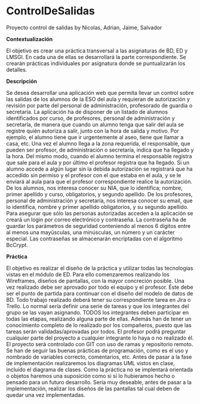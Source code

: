# ControlDeSalidas
Proyecto control de salidas by Nicolas, Adrian, Jaime, Salvador

<b>Contextualización</b>

El objetivo es crear una práctica transversal a las asignaturas de BD, ED y LMSGI. En cada una
de ellas se desarrollará la parte correspondiente. Se crearán prácticas individuales por asignatura
donde se puntualizarán los detalles.

<b>Descripción</b>

Se desea desarrollar una aplicación web que permita llevar un control sobre las salidas de los
alumnos de la ESO del aula y requieran de autorización y revisión por parte del personal de
administración, profesorado de guardia o secretaría.
La aplicación ha de disponer de un listado de alumnos identificados por curso, de profesores,
personal de administración y secretaría, de manera que cuando un alumno tenga que salir del
aula se registre quién autoriza a salir, junto con la hora de salida y motivo. Por ejemplo, el alumno
tiene que ir urgentemente al aseo, tiene que llamar a casa, etc. Una vez el alumno llega a la zona
requerida, el responsable, que pueden ser profesor, de administración o secretaría, indica que ha
llegado y la hora. Del mismo modo, cuando el alumno termina el responsable registra que sale
para el aula y por último el profesor registra que ha llegado.
Si un alumno accede a algún lugar sin la debida autorización se registrará que ha accedido sin
permiso y el profesor con el que estaba en el aula, y se le enviará al aula para que el profesor
correspondiente realice la autorización.
De los alumnos, nos interesa conocer su NIA, que lo identifica; nombre, primer apellido y curso,
obligatorios, y segundo apellido.
De los profesores, personal de administración y secretaría, nos interesa conocer su email, que lo
identifica, nombre y primer apellido obligatorios, y su segundo apellido.
Para asegurar que sólo las personas autorizadas acceden a la aplicación se creará un login por
correo electrónico y contraseña. La contraseña ha de guardar los parámetros de seguridad
conteniendo al menos 6 dígitos entre al menos una mayúsculas, una minúsculas, un número y un
carácter especial. Las contraseñas se almacenarán encriptadas con el algoritmo BcCrypt.

<b>Práctica</b>

El objetivo es realizar el diseño de la práctica y utilizar todas las tecnologías vistas en el módulo
de ED. Para ello comenzaremos realizando los Wireframes, diseños de pantallas, con la mayor
concreción posible. Una vez realizado debe ser aprovado por todo el equipo y el profesor. Éste
debe ser el punto de partida para continuar con el diseño del modelo de datos de BD.
Todo trabajo realizado deberá tener su correspondiente tarea en Jira o Trello. Lo normal sería
definir una serie de tareas y que los integrantes del grupo se las vayan asignando. TODOS los
integrantes deben participar en todas las etapas, realizando alguna parte de ellas. Además han de
tener un conocimiento completo de lo realizado por los compañeros, puesto que las tareas serán
validadas/aprovadas por todos. El profesor podrá preguntar cualquier parte del proyecto a
cualquier integrante lo haya o no realizado él.
El proyecto será controlado con GIT con uso de ramas y repositorio remoto.
Se han de seguir las buenas prácticas de programación, como es el uso y nombrado de variables
correcto, comentarios, etc.
Antes de pasar a la fase de implementación realizaremos los diagramas UML vistos en clase,
incluido el diagrama de clases. Como la práctica no se implentará orientada o objetos haremos
una suposición como si sí lo hubieramos hecho o pensado para un futuro desarrollo.
Sería muy deseable, antes de pasar a la implementación, realizar los diseños de las pantallas tal
cual deben de quedar una vez implementadas.
